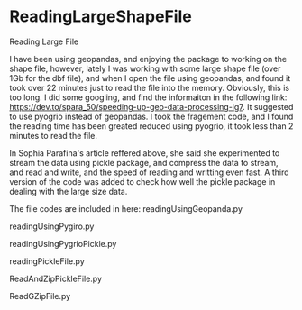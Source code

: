 # ReadingLargeShapeFile
Reading Large File

I have been using geopandas, and enjoying the package to working on the shape file, however, lately I was working with some large shape file (over 1Gb for the dbf file), and when I open the file using geopandas, and found it took over 22 minutes just to read the file into the memory. Obviously, this is too long. I did some googling, and find the informaiton in the following link: https://dev.to/spara_50/speeding-up-geo-data-processing-ig7. It suggested to use pyogrio instead of geopandas. I took the fragement code, and I found the reading time has been greated reduced using pyogrio, it took less than 2 minutes to read the file.

In Sophia Parafina's article reffered above, she said she experimented to stream the data using pickle package, and compress the data to stream, and read and write, and the speed of reading and writting even fast. A third version of the code was added to check how well the pickle package in dealing with the large size data. 

The file codes are included in here: 
  readingUsingGeopanda.py
  
  readingUsingPygiro.py
  
  readingUsingPygrioPickle.py
  
  readingPickleFile.py
  
  ReadAndZipPickleFile.py
  
  ReadGZipFile.py


